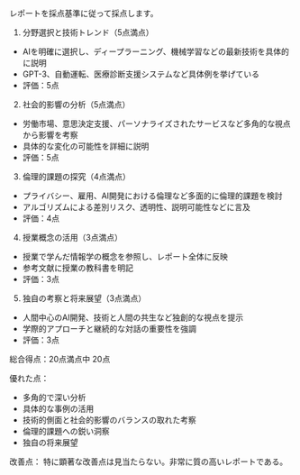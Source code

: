 レポートを採点基準に従って採点します。

1. 分野選択と技術トレンド（5点満点）
- AIを明確に選択し、ディープラーニング、機械学習などの最新技術を具体的に説明
- GPT-3、自動運転、医療診断支援システムなど具体例を挙げている
- 評価：5点

2. 社会的影響の分析（5点満点）
- 労働市場、意思決定支援、パーソナライズされたサービスなど多角的な視点から影響を考察
- 具体的な変化の可能性を詳細に説明
- 評価：5点

3. 倫理的課題の探究（4点満点）
- プライバシー、雇用、AI開発における倫理など多面的に倫理的課題を検討
- アルゴリズムによる差別リスク、透明性、説明可能性などに言及
- 評価：4点

4. 授業概念の活用（3点満点）
- 授業で学んだ情報学の概念を参照し、レポート全体に反映
- 参考文献に授業の教科書を明記
- 評価：3点

5. 独自の考察と将来展望（3点満点）
- 人間中心のAI開発、技術と人間の共生など独創的な視点を提示
- 学際的アプローチと継続的な対話の重要性を強調
- 評価：3点

総合得点：20点満点中 20点

優れた点：
- 多角的で深い分析
- 具体的な事例の活用
- 技術的側面と社会的影響のバランスの取れた考察
- 倫理的課題への鋭い洞察
- 独自の将来展望

改善点：
特に顕著な改善点は見当たらない。非常に質の高いレポートである。